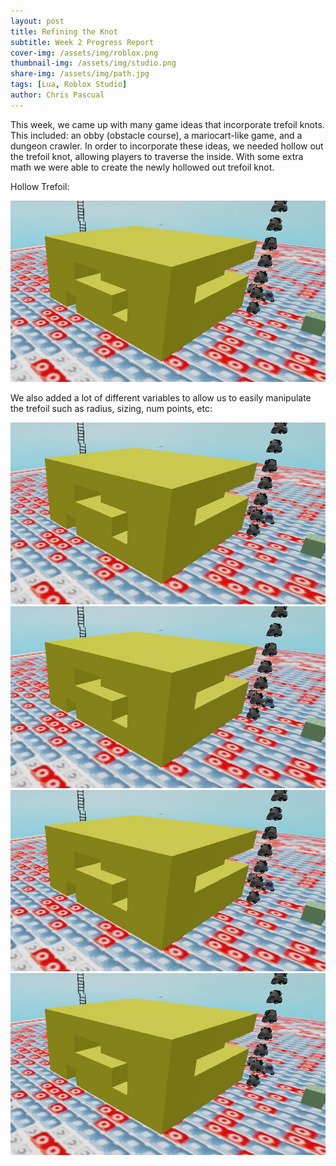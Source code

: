 ```yaml
---
layout: post
title: Refining the Knot
subtitle: Week 2 Progress Report
cover-img: /assets/img/roblox.png
thumbnail-img: /assets/img/studio.png
share-img: /assets/img/path.jpg
tags: [Lua, Roblox Studio]
author: Chris Pascual
---
```


This week, we came up with many game ideas that incorporate trefoil knots. This included: an obby (obstacle course), a mariocart-like game, and a dungeon crawler.
In order to incorporate these ideas, we needed hollow out the trefoil knot, allowing players to traverse the inside. With some extra math we were able to create
the newly hollowed out trefoil knot.

Hollow Trefoil:

<img src="/assets/img/oldtrefoil1.JPG" alt="hollowtrefoil.JPG">

We also added a lot of different variables to allow us to easily manipulate the trefoil such as radius, sizing, num points, etc:

<img src="/assets/img/oldtrefoil1.JPG" alt="hollowtrefoil.JPG">
<img src="/assets/img/oldtrefoil1.JPG" alt="lesspoints.JPG">
<img src="/assets/img/oldtrefoil1.JPG" alt="smallerblocksize.JPG">
<img src="/assets/img/oldtrefoil1.JPG" alt="spacingchanged.JPG">